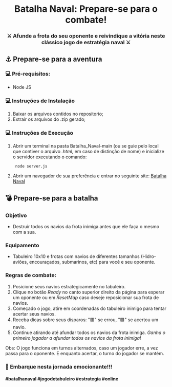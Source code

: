 <h1 align="center"> 
	Batalha Naval: Prepare-se para o combate!
</h1>
<h3 align="center">⚔️ Afunde a frota do seu oponente e reivindique a vitória neste clássico jogo de estratégia naval ⚔️</h3>

## ⚓ Prepare-se para a aventura

### 💻 Pré-requisitos:
 - Node JS

### 💻 Instruções de Instalação
1. Baixar os arquivos contidos no repositorio;
2. Extrair os arquivos do .zip gerado;

### 💻 Instruções de Execução
1. Abrir um terminal na pasta Batalha_Naval-main (ou se guie pelo local que contiver o arquivo *.html*, em caso de distinção de nome) e inicialize o servidor executando o comando:
    ```
     node server.js 
    ```
2. Abrir um navegador de sua preferência e entrar no seguinte site: <a href="http://localhost:8081/" target="_blank">Batalha Naval</a>

## 💣 Prepare-se para a batalha

### Objetivo 
- Destruir todos os navios da frota inimiga antes que ele faça o mesmo com a sua.
### Equipamento 
- Tabuleiro 10x10 e frotas com navios de diferentes tamanhos (Hidro-aviões, encouraçados, submarinos, etc) para você e seu oponente.

### Regras de combate:
1. Posicione seus navios estrategicamente no tabuleiro.
2. Clique no botão *Ready* no canto superior direito da página para esperar um oponente ou em *ResetMap* caso deseje reposicionar sua frota de navios.
3. Começado o jogo, atire em coordenadas do tabuleiro inimigo para tentar acertar seus navios.
4. Receba dicas sobre seus disparos: "🟥" se errou, "🟩" se acertou um navio.
4. Continue atirando até afundar todos os navios da frota inimiga. *Ganha o primeiro jogador a afundar todos os navios da frota inimiga!*

Obs: O jogo funciona em turnos alternados, caso um jogador erre, a vez passa para o oponente. E enquanto acertar, o turno do jogador se mantém.

### 🚢 Embarque nesta jornada emocionante!!!

#### #batalhanaval #jogodetabuleiro #estrategia #online
